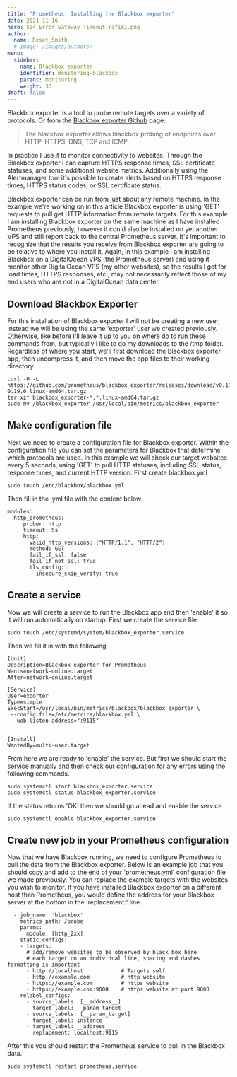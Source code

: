 ```yaml
---
title: "Prometheus: Installing the Blackbox exporter"
date: 2021-11-16
hero: 504_Error_Gateway_Timeout-rafiki.png
author:
  name: Reset_Smith
  # image: /images/authors/
menu:
  sidebar:
    name: Blackbox exporter
    identifier: monitoring-blackbox
    parent: monitoring
    weight: 30
draft: false
---
```


Blackbox exporter is a tool to probe remote targets over a variety of protocols. Or from the [Blackbox exporter Github](https://github.com/prometheus/blackbox_exporter) page:

> The blackbox exporter allows blackbox probing of endpoints over HTTP, HTTPS, DNS, TCP and ICMP.

In practice I use it to monitor connectivity to websites. Through the Blackbox exporter I can capture HTTPS response times, SSL certificate statuses, and some additional website metrics. Additionally using the Alertmanager tool it's possible to create alerts based on HTTPS response times, HTTPS status codes, or SSL certificate status.

Blackbox exporter can be run from just about any remote machine. In the example we're working on in this article Blackbox exporter is using 'GET' requests to pull get HTTP information from remote targets. For this example I am installing Blackbox exporter on the same machine as I have installed Prometheus previously, however it could also be installed on yet another VPS and still report back to the central Prometheus server. It's important to recognize that the results you receive from Blackbox exporter are going to be relative to where you install it. Again, in this example I am installing Blackbox on a DigitalOcean VPS (the Prometheus server) and using it monitor other DigitalOcean VPS (my other websites), so the results I get for load times, HTTPS responses, etc., may not necessarily reflect those of my end users who are not in a DigitalOcean data center.

## Download Blackbox Exporter

For this installation of Blackbox exporter I will not be creating a new user, instead we will be using the same 'exporter' user we created previously. Otherwise, like before I'll leave it up to you on where do to run these commands from, but typically I like to do my downloads to the /tmp folder. Regardless of where you start, we'll first download the Blackbox exporter app, then uncompress it, and then move the app files to their working directory.

```
curl -O -L https://github.com/prometheus/blackbox_exporter/releases/download/v0.19.0/blackbox_exporter-0.19.0.linux-amd64.tar.gz
tar xzf blackbox_exporter-*.*.linux-amd64.tar.gz
sudo mv /blackbox_exporter /usr/local/bin/metrics/blackbox_exporter
```

## Make configuration file

Next we need to create a configuration file for Blackbox exporter. Within the configuration file you can set the parameters for Blackbox that determine which protocols are used. In this example we will check our target websites every 5 seconds, using 'GET' to pull HTTP statuses, including SSL status, response times, and current HTTP version. First create blackbox.yml
```
sudo touch /etc/blackbox/blackbox.yml
```
Then fill in the .yml file with the content below
```
modules:
  http_prometheus:
     prober: http
     timeout: 5s
     http:
       valid_http_versions: ["HTTP/1.1", "HTTP/2"]
       method: GET
       fail_if_ssl: false
       fail_if_not_ssl: true
       tls_config:
         insecure_skip_verify: true
```

## Create a service

Now we will create a service to run the Blackbox app and then 'enable' it so it will run automatically on startup. First we create the service file

```
sudo touch /etc/systemd/system/blackbox_exporter.service
```

Then we fill it in with the following
```
[Unit]
Description=Blackbox exporter for Prometheus
Wants=network-online.target
After=network-online.target

[Service]
User=exporter
Type=simple
ExecStart=/usr/local/bin/metrics/blackbox/blackbox_exporter \
 --config.file=/etc/metrics/blackbox.yml \
 --web.listen-address=":9115"


[Install]
WantedBy=multi-user.target
```

From here we are ready to 'enable' the service. But first we should start the service manually and then check our configuration for any errors using the following commands.
```
sudo systemctl start blackbox_exporter.service
sudo systemctl status blackbox_exporter.service
```

If the status returns 'OK' then we should go ahead and enable the service
```
sudo systemctl enable blackbox_exporter.service
```

## Create new job in your Prometheus configuration

Now that we have Blackbox running, we need to configure Prometheus to pull the data from the Blackbox exporter. Below is an example job that you should copy and add to the end of your 'prometheus.yml' configuration file we made previously. You can replace the example targets with the websites you wish to monitor. If you have installed Blackbox exporter on a different host than Prometheus, you would define the address for your Blackbox server at the bottom in the 'replacement:' line.
```
  - job_name: 'blackbox'
    metrics_path: /probe
    params:
      module: [http_2xx]
    static_configs:
    - targets:
      # add/remove websites to be observed by black box here
      # each target on an individual line, spacing and dashes formatting is important
      - http://localhost            # Targets self
      - http://example.com          # http website
      - https://example.com         # https website
      - https://example.com:9000    # https website at port 9000
    relabel_configs:
      - source_labels: [__address__]
        target_label: __param_target
      - source_labels: [__param_target]
        target_label: instance
      - target_label: __address__
        replacement: localhost:9115
```

After this you should restart the Prometheus service to pull in the Blackbox data.
```
sudo systemctl restart prometheus.service
```
